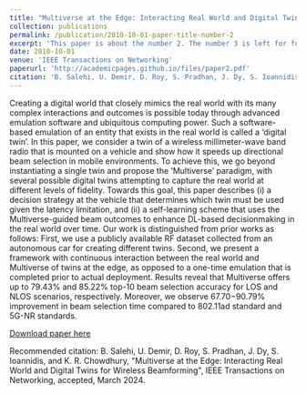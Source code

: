 ```yaml
---
title: "Multiverse at the Edge: Interacting Real World and Digital Twins for Wireless Beamforming"
collection: publications
permalink: /publication/2010-10-01-paper-title-number-2
excerpt: 'This paper is about the number 2. The number 3 is left for future work.'
date: 2010-10-01
venue: 'IEEE Transactions on Networking'
paperurl: 'http://academicpages.github.io/files/paper2.pdf'
citation: 'B. Salehi, U. Demir, D. Roy, S. Pradhan, J. Dy, S. Ioannidis, and K. R. Chowdhury, "Multiverse at the Edge: Interacting Real World and Digital Twins for Wireless Beamforming", IEEE Transactions on Networking, accepted, March 2024.'
---
```

Creating a digital world that closely mimics the real world with its many complex interactions and outcomes is possible today through advanced emulation software and ubiquitous computing power. Such a software-based emulation of an entity that exists in the real world is called a ‘digital twin’. In this paper, we consider a twin of a wireless millimeter-wave band radio that is mounted on a vehicle and show how it speeds up directional beam selection in mobile environments. To achieve this, we go beyond instantiating a single twin and propose the ‘Multiverse’ paradigm, with several possible digital twins attempting to capture the real world at different levels of fidelity. Towards this goal, this paper describes (i) a decision strategy at the vehicle that determines which twin must be used given the latency limitation, and (ii) a self-learning scheme that uses the Multiverse-guided beam outcomes to enhance DL-based decisionmaking in the real world over time. Our work is distinguished from prior works as follows: First, we use a publicly available RF dataset collected from an autonomous car for creating different twins. Second, we present a framework with continuous interaction between the real world and Multiverse of twins at the edge, as opposed to a one-time emulation that is completed prior to actual deployment. Results reveal that Multiverse offers up to 79.43% and 85.22% top-10 beam selection accuracy for LOS and NLOS scenarios, respectively. Moreover, we observe 67.70−90.79% improvement in beam selection time compared to 802.11ad standard and 5G-NR standards.

[Download paper here](http://academicpages.github.io/files/paper2.pdf)

Recommended citation: B. Salehi, U. Demir, D. Roy, S. Pradhan, J. Dy, S. Ioannidis, and K. R. Chowdhury, "Multiverse at the Edge: Interacting Real World and Digital Twins for Wireless Beamforming", IEEE Transactions on Networking, accepted, March 2024.